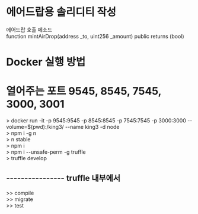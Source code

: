 
# 에어드랍용 솔리디티 작성
에어드랍 호출 메소드  <br >
function mintAirDrop(address _to, uint256 _amount)  public returns (bool)

# Docker 실행 방법 <br>
# 열어주는 포트  9545, 8545, 7545, 3000, 3001  <br>
\> docker run -it -p 9545:9545 -p 8545:8545 -p 7545:7545 -p 3000:3000  --volume=$(pwd):/king3/  --name king3 -d node <br>
\> npm i -g n    <br>
\> n stable      <br>
\> npm i         <br>
\> npm i --unsafe-perm -g truffle        <br>
\> truffle develop                       <br>

## ----------------   truffle 내부에서         <br>
\>> compile                                 <br>
\>> migrate                                  <br>
\>> test                                     <br>

